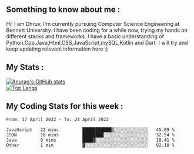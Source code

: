 ## Something to know about me : <br>
Hi! I am Dhruv, I'm currently pursuing Computer Science Engineering at Bennett University. I have been coding for a while now, trying my hands on different stacks and frameworks.
I have a basic understanding of Python,Cpp,Java,Html,CSS,JavaScript,mySQL,Kotlin and Dart. I will try and keep updating relevant information here :)
<br>

## My Stats : <br>
[![Anurag's GitHub stats](https://github-readme-stats.vercel.app/api?username=DhruvLawaniya&show_icons=true&theme=tokyonight&hide=prs,issues)](https://github.com/anuraghazra/github-readme-stats)<br>
[![Top Langs](https://github-readme-stats.vercel.app/api/top-langs/?username=DhruvLawaniya&theme=tokyonight)](https://github.com/anuraghazra/github-readme-stats)
## My Coding Stats for this week : <br>
<!--START_SECTION:waka-->

```text
From: 17 April 2022 - To: 24 April 2022

JavaScript   22 mins         ███████████▒░░░░░░░░░░░░░   45.09 %
JSON         16 mins         ████████░░░░░░░░░░░░░░░░░   32.54 %
Java         9 mins          ████▓░░░░░░░░░░░░░░░░░░░░   18.41 %
Other        1 min           ▓░░░░░░░░░░░░░░░░░░░░░░░░   02.18 %
```

<!--END_SECTION:waka-->


<br>
